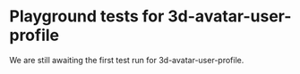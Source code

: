 # Playground tests for 3d-avatar-user-profile
We are still awaiting the first test run for 3d-avatar-user-profile.
